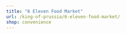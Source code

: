 ```yaml
---
title: "6 Eleven Food Market"
url: /king-of-prussia/6-eleven-food-market/
shop: convenience
---
```

